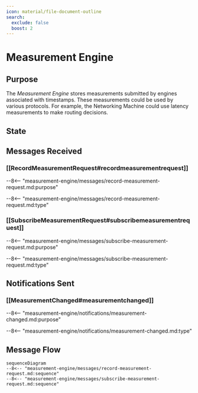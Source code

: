 ```yaml
---
icon: material/file-document-outline
search:
  exclude: false
  boost: 2
---
```


<div class="engine" markdown>

# Measurement Engine

## Purpose

<!-- --8<-- [start:purpose] -->
The *Measurement Engine* stores measurements submitted by engines associated with timestamps.
These measurements could be used by various protocols.
For example, the Networking Machine could use latency measurements to make routing decisions.
<!-- --8<-- [end:purpose] -->

## State

## Messages Received

### [[RecordMeasurementRequest#recordmeasurementrequest]]

--8<-- "measurement-engine/messages/record-measurement-request.md:purpose"

--8<-- "measurement-engine/messages/record-measurement-request.md:type"

### [[SubscribeMeasurementRequest#subscribemeasurementrequest]]

--8<-- "measurement-engine/messages/subscribe-measurement-request.md:purpose"

--8<-- "measurement-engine/messages/subscribe-measurement-request.md:type"

## Notifications Sent

### [[MeasurementChanged#measurementchanged]]

--8<-- "measurement-engine/notifications/measurement-changed.md:purpose"

--8<-- "measurement-engine/notifications/measurement-changed.md:type"

## Message Flow

<!-- --8<-- [start:messages] -->
```mermaid
sequenceDiagram
--8<-- "measurement-engine/messages/record-measurement-request.md:sequence"
--8<-- "measurement-engine/messages/subscribe-measurement-request.md:sequence"
```
<!-- --8<-- [end:messages] -->

</div>
